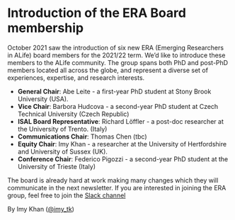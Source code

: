 # Introduction of the ERA Board membership

October 2021 saw the introduction of six new ERA (Emerging Researchers in ALife) board members for the 2021/22 term. We’d like to introduce these members to the ALife community. The group spans both PhD and post-PhD members located all across the globe, and represent a diverse set of experiences, expertise, and research interests.

- **General Chair**: Abe Leite - a first-year PhD student at Stony Brook University (USA).
- **Vice Chair**: Barbora Hudcova - a second-year PhD student at Czech Technical University (Czech Republic)
- **ISAL Board Representative**: Richard Löffler - a post-doc researcher at the University of Trento. (Italy)
- **Communications Chair**: Thomas Chen (tbc)
- **Equity Chair**: Imy Khan - a researcher at the University of Hertfordshire and University of Sussex (UK).
- **Conference Chair**: Federico Pigozzi - a second-year PhD student at the ​​University of Trieste (Italy)

The board is already hard at work making many changes which they will communicate in the next newsletter. If you are interested in joining the ERA group, feel free to join the [Slack channel](https://join.slack.com/t/isalstudents/shared_invite/zt-5t9huf34-bw3sKCY3mlfhEsIg4xcPCg)

By Imy Khan ([@imy_tk](https://twitter.com/imy_tk))

